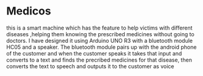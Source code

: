 # Medicos
this is a smart machine which has the feature to help victims with different diseases ,helping them knowing the prescribed medicines without going to doctors.
I have designed it using Arduino UNO R3 with a bluetooth module HC05 and a speaker.
The bluetooth module pairs up with the android phone of the customer and when the customer speaks it takes that input and converts to a text and finds the precribed medicines for that disease, then converts the text to speech and outputs it to the customer as voice
